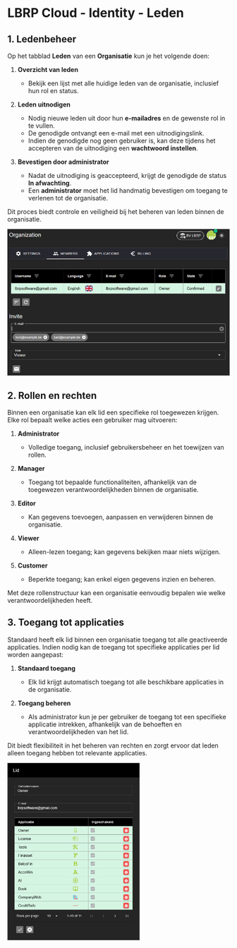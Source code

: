 # LBRP Cloud - Identity - Leden

## 1. Ledenbeheer

Op het tabblad **Leden** van een **Organisatie** kun je het volgende doen:

1. **Overzicht van leden**
   - Bekijk een lijst met alle huidige leden van de organisatie, inclusief hun rol en status.

2. **Leden uitnodigen**
   - Nodig nieuwe leden uit door hun **e-mailadres** en de gewenste rol in te vullen.
   - De genodigde ontvangt een e-mail met een uitnodigingslink.
   - Indien de genodigde nog geen gebruiker is, kan deze tijdens het accepteren van de uitnodiging een **wachtwoord instellen**.

3. **Bevestigen door administrator**
   - Nadat de uitnodiging is geaccepteerd, krijgt de genodigde de status **In afwachting**.
   - Een **administrator** moet het lid handmatig bevestigen om toegang te verlenen tot de organisatie.

Dit proces biedt controle en veiligheid bij het beheren van leden binnen de organisatie.

<img src="./members.png" alt="members.png" style="width:600px;"/>

## 2. Rollen en rechten

Binnen een organisatie kan elk lid een specifieke rol toegewezen krijgen. Elke rol bepaalt welke acties een gebruiker mag uitvoeren:

1. **Administrator**
   - Volledige toegang, inclusief gebruikersbeheer en het toewijzen van rollen.

2. **Manager**
   - Toegang tot bepaalde functionaliteiten, afhankelijk van de toegewezen verantwoordelijkheden binnen de organisatie.

3. **Editor**
   - Kan gegevens toevoegen, aanpassen en verwijderen binnen de organisatie.

4. **Viewer**
   - Alleen-lezen toegang; kan gegevens bekijken maar niets wijzigen.

5. **Customer**
   - Beperkte toegang; kan enkel eigen gegevens inzien en beheren.

Met deze rollenstructuur kan een organisatie eenvoudig bepalen wie welke verantwoordelijkheden heeft.

## 3. Toegang tot applicaties

Standaard heeft elk lid binnen een organisatie toegang tot alle geactiveerde applicaties. Indien nodig kan de toegang tot specifieke applicaties per lid worden aangepast:

1. **Standaard toegang**
   - Elk lid krijgt automatisch toegang tot alle beschikbare applicaties in de organisatie.

2. **Toegang beheren**
   - Als administrator kun je per gebruiker de toegang tot een specifieke applicatie intrekken, afhankelijk van de behoeften en verantwoordelijkheden van het lid.

Dit biedt flexibiliteit in het beheren van rechten en zorgt ervoor dat leden alleen toegang hebben tot relevante applicaties.

<img src="./member.png" alt="member.png" style="width:300px;"/>
